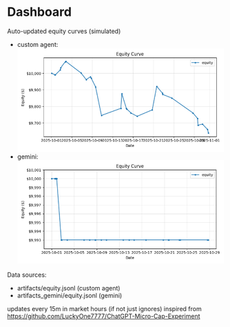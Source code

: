 # Dashboard

Auto-updated equity curves (simulated)

- custom agent: ![Equity Curve](artifacts/equity.png?v=21102a5)
- gemini: ![Equity Curve (Gemini)](artifacts_gemini/equity.png?v=21102a5)

Data sources:
- artifacts/equity.jsonl (custom agent)
- artifacts_gemini/equity.jsonl (gemini)

updates every 15m in market hours (if not just ignores)
inspired from https://github.com/LuckyOne7777/ChatGPT-Micro-Cap-Experiment